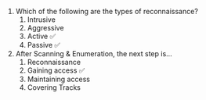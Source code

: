1. Which of the following are the types of reconnaissance?
	1. Intrusive
	2. Aggressive
	3. Active ✅
	4. Passive ✅
2. After Scanning & Enumeration, the next step is…
	1. Reconnaissance
	2. Gaining access ✅
	3. Maintaining access
	4. Covering Tracks